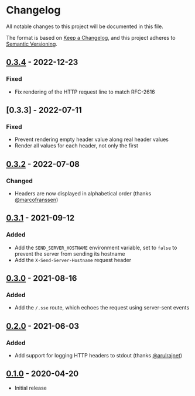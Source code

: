 # Changelog

All notable changes to this project will be documented in this file.

The format is based on [Keep a Changelog], and this project adheres to
[Semantic Versioning].

<!-- references -->

[keep a changelog]: https://keepachangelog.com/en/1.0.0/
[semantic versioning]: https://semver.org/spec/v2.0.0.html

## [0.3.4] - 2022-12-23

### Fixed

- Fix rendering of the HTTP request line to match RFC-2616

## [0.3.3] - 2022-07-11

### Fixed

- Prevent rendering empty header value along real header values
- Render all values for each header, not only the first

## [0.3.2] - 2022-07-08

### Changed

- Headers are now displayed in alphabetical order (thanks [@marcofranssen])

## [0.3.1] - 2021-09-12

### Added

- Add the `SEND_SERVER_HOSTNAME` environment variable, set to `false` to prevent the server from sending its hostname
- Add the `X-Send-Server-Hostname` request header

## [0.3.0] - 2021-08-16

### Added

- Add the `/.sse` route, which echoes the request using server-sent events

## [0.2.0] - 2021-06-03

### Added

- Add support for logging HTTP headers to stdout (thanks [@arulrajnet])

## [0.1.0] - 2020-04-20

- Initial release

<!-- references -->

[unreleased]: https://github.com/jmalloc/echo-server
[0.1.0]: https://github.com/jmalloc/echo-server/releases/v0.1.0
[0.2.0]: https://github.com/jmalloc/echo-server/releases/v0.2.0
[0.3.0]: https://github.com/jmalloc/echo-server/releases/v0.3.0
[0.3.1]: https://github.com/jmalloc/echo-server/releases/v0.3.1
[0.3.2]: https://github.com/jmalloc/echo-server/releases/v0.3.2
[0.3.4]: https://github.com/jmalloc/echo-server/releases/v0.3.4

<!-- outside contributors -->

[@arulrajnet]: https://github.com/arulrajnet
[@marcofranssen]: https://github.com/marcofranssen

<!-- version template
## [0.0.1] - YYYY-MM-DD

### Added
### Changed
### Deprecated
### Removed
### Fixed
### Security
-->
